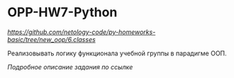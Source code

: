 # OPP-HW7-Python

*https://github.com/netology-code/py-homeworks-basic/tree/new_oop/6.classes*

Реализовывать логику функционала учебной группы в парадигме ООП.


*Подробное описание задания по ссылке*
